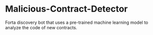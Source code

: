 # Malicious-Contract-Detector
Forta discovery bot that uses a pre-trained machine learning model to analyze the code of new contracts.
